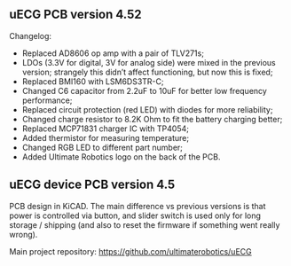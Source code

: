 ## uECG PCB version 4.52
 Changelog:

- Replaced AD8606 op amp with a pair of TLV271s;
- LDOs (3.3V for digital, 3V for analog side) were mixed in the previous version; strangely this didn’t affect functioning, but now this is fixed;
- Replaced BMI160 with LSM6DS3TR-C;
- Changed C6 capacitor from 2.2uF to 10uF for better low frequency performance;
- Replaced circuit protection (red LED) with diodes for more reliability;
- Changed charge resistor to 8.2K Ohm to fit the battery charging better;
- Replaced MCP71831 charger IC with TP4054; 
- Added thermistor for measuring temperature;
- Changed RGB LED to different part number;
- Added Ultimate Robotics logo on the back of the PCB.


## uECG device PCB version 4.5

PCB design in KiCAD. The main difference vs previous versions is that power is controlled via button, and slider switch is used only for long storage / shipping (and also to reset the firmware if something went really wrong).

Main project repository: https://github.com/ultimaterobotics/uECG
